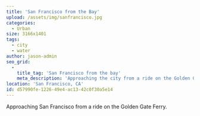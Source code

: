 ```yaml
---
title: 'San Francisco from the Bay'
upload: /assets/img/sanfrancisco.jpg
categories:
  - Urban
size: 3166x1401
tags:
  - city
  - water
author: jason-admin
seo_grid:
  -
    title_tag: 'San Francisco from the bay'
    meta_description: 'Approaching the city from a ride on the Golden Gate Ferry'
location: 'San Francisco, CA'
id: d57990fe-1226-49e4-ac13-42c0f30a5e14
---
```

Approaching San Francisco from a ride on the Golden Gate Ferry.
